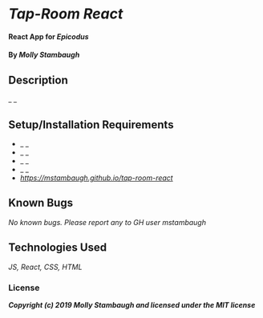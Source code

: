 # _Tap-Room React_

#### React App for _**Epicodus**_

#### By _**Molly Stambaugh**_

## Description

_ _

## Setup/Installation Requirements

* _ _
* _ _
* _ _ 
* _ _
* _https://mstambaugh.github.io/tap-room-react_


## Known Bugs

_No known bugs. Please report any to GH user mstambaugh_



## Technologies Used

_JS, React, CSS, HTML_

### License


**_Copyright (c) 2019 Molly Stambaugh and licensed under the MIT license_**
